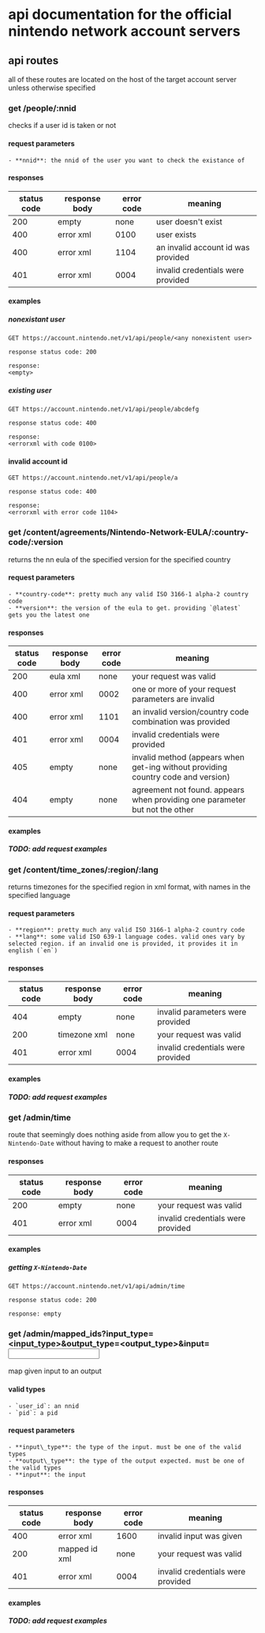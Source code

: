 # api documentation for the **official** nintendo network account servers

## api routes

all of these routes are located on the host of the target account server unless otherwise specified

### **get** /people/:nnid

checks if a user id is taken or not

#### request parameters

    - **nnid**: the nnid of the user you want to check the existance of

#### responses

 status code | response body | error code | meaning
-------------|---------------|------------|------------------------------------
 200         | empty         | none       | user doesn't exist
 400         | error xml     | 0100       | user exists
 400         | error xml     | 1104       | an invalid account id was provided
 401         | error xml     | 0004       | invalid credentials were provided

#### examples

##### nonexistant user

```
GET https://account.nintendo.net/v1/api/people/<any nonexistent user>

response status code: 200

response:
<empty>
```

##### existing user

```
GET https://account.nintendo.net/v1/api/people/abcdefg

response status code: 400

response:
<errorxml with code 0100>
```

#### invalid account id

```
GET https://account.nintendo.net/v1/api/people/a

response status code: 400

response:
<errorxml with error code 1104>
```

### **get** /content/agreements/Nintendo-Network-EULA/:country-code/:version

returns the nn eula of the specified version for the specified country

#### request parameters

    - **country-code**: pretty much any valid ISO 3166-1 alpha-2 country code
    - **version**: the version of the eula to get. providing `@latest` gets you the latest one

#### responses

 status code | response body | error code | meaning
-------------|---------------|------------|----------------------------------------------------------------------------------
 200         | eula xml      | none       | your request was valid
 400         | error xml     | 0002       | one or more of your request parameters are invalid
 400         | error xml     | 1101       | an invalid version/country code combination was provided
 401         | error xml     | 0004       | invalid credentials were provided
 405         | empty         | none       | invalid method (appears when get-ing without providing country code and version)
 404         | empty         | none       | agreement not found. appears when providing one parameter but not the other

#### examples

##### TODO: add request examples

### **get** /content/time\_zones/:region/:lang

returns timezones for the specified region in xml format, with names in the specified
language

#### request parameters

	- **region**: pretty much any valid ISO 3166-1 alpha-2 country code
	- **lang**: some valid ISO 639-1 language codes. valid ones vary by selected region. if an invalid one is provided, it provides it in english (`en`)

#### responses

 status code | response body | error code | meaning
-------------|---------------|------------|-----------------------------------
 404         | empty         | none       | invalid parameters were provided
 200         | timezone xml  | none       | your request was valid
 401         | error xml     | 0004       | invalid credentials were provided

#### examples

##### TODO: add request examples

### **get** /admin/time

route that seemingly does nothing aside from allow you to get the `X-Nintendo-Date`
without having to make a request to another route

#### responses

 status code | response body | error code | meaning
-------------|---------------|------------|-----------------------------------
 200         | empty         | none       | your request was valid
 401         | error xml     | 0004       | invalid credentials were provided

#### examples

##### getting `X-Nintendo-Date`

```
GET https://account.nintendo.net/v1/api/admin/time

response status code: 200

response: empty
```

### **get** /admin/mapped\_ids?input\_type=<input\_type>&output\_type=<output\_type>&input=<input>

map given input to an output

#### valid types

	- `user_id`: an nnid
	- `pid`: a pid

#### request parameters

	- **input\_type**: the type of the input. must be one of the valid types
	- **output\_type**: the type of the output expected. must be one of the valid types
	- **input**: the input

#### responses

 status code | response body | error code | meaning
-------------|---------------|------------|-----------------------------------
 400         | error xml     | 1600       | invalid input was given
 200         | mapped id xml | none       | your request was valid
 401         | error xml     | 0004       | invalid credentials were provided

#### examples

##### TODO: add request examples
